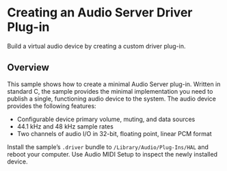 # Creating an Audio Server Driver Plug-in
Build a virtual audio device by creating a custom driver plug-in.

## Overview
This sample shows how to create a minimal Audio Server plug-in. Written in standard C, the sample provides the minimal implementation you need to publish a single, functioning audio device to the system. The audio device provides the following features:
- Configurable device primary volume, muting, and data sources
- 44.1 kHz and 48 kHz sample rates
- Two channels of audio I/O in 32-bit, floating point, linear PCM format

Install the sample’s `.driver` bundle to `/Library/Audio/Plug-Ins/HAL` and reboot your computer. Use Audio MIDI Setup to inspect the newly installed device.
